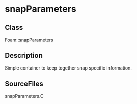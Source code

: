 # snapParameters 
## Class
Foam::snapParameters

## Description
Simple container to keep together snap specific information.

## SourceFiles
snapParameters.C

